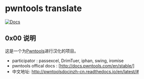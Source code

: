 # pwntools translate
[![Docs](http://pwntoolsdocinzh-cn.readthedocs.io/en/latest/?badge=latest)](https://docs.pwntools.com/)
## 0x00 说明

这是一个为[Pwntools](https://github.com/Gallopsled/pwntools)进行汉化的项目。

* participator : passexcel, DrimTuer, iphan, swing, iromise
* pwntools offical docs : [http://docs.pwntools.com/en/stable/]
* 中文地址: http://pwntoolsdocinzh-cn.readthedocs.io/en/latest/#
